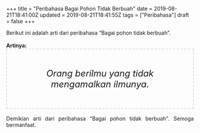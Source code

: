 +++
title = "Peribahasa Bagai Pohon Tidak Berbuah"
date = 2019-08-21T18:41:00Z
updated = 2019-08-21T18:41:55Z
tags = ["Peribahasa"]
draft = false
+++

<div dir="ltr" style="text-align: left;" trbidi="on"><div style="text-align: justify;">Berikut ini adalah arti dari peribahasa “Bagai pohon tidak berbuah”.</div><br /><div style="text-align: justify;"><b>Artinya:</b></div><div style="border: 2px dashed #ddd; font-size: 24px; height: auto; margin: 0 auto; padding: 50px; text-align: center; width: auto;"><i>Orang berilmu yang tidak mengamalkan ilmunya.</i></div><div style="text-align: justify;"><br /></div><div style="text-align: justify;">Demikian arti dari peribahasa "Bagai pohon tidak berbuah". Semoga bermanfaat.</div></div>
